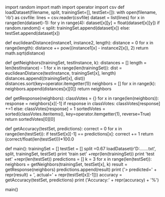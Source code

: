 import random
import math
import operator
import csv
def loadDataset(filename, split, trainingSet=[], testSet=[]):
    with open(filename, 'rb') as csvfile:
        lines = csv.reader(csvfile)
        dataset = list(lines)
        for x in range(len(dataset)-1):
            for y in range(4):
                dataset[x][y] = float(dataset[x][y])
            if random.random() < split:
                trainingSet.append(dataset[x])
            else:
                testSet.append(dataset[x])

def euclideanDistance(instance1, instance2, length):
    distance = 0
    for x in range(length):
        distance += pow((instance1[x] - instance2[x]), 2)
        return math.sqrt(distance)

def getNeighbors(trainingSet, testInstance, k):
    distances = []
    length = len(testInstance) - 1
    for x in range(len(trainingSet)):
        dist = euclideanDistance(testInstance, trainingSet[x], length)
        distances.append((trainingSet[x], dist))
        distances.sort(key=operator.itemgetter(1))
        neighbors = []
        for x in range(k):
            neighbors.append(distances[x][0])
        return neighbors

def getResponse(neighbors):
    classVotes = {}
    for x in range(len(neighbors)):
        response = neighbors[x][-1]
        if response in classVotes:
            classVotes[response] +=1
        else:
            classVotes[response] = 1
    sortedVotes = sorted(classVotes.iteritems(), key=operator.itemgetter(1), reverse=True)
    return sortedVotes[0][0]

def getAccuracy(testSet, predictions):
    correct = 0
    for x in range(len(testSet)):
        if testSet[x][-1] == predictions[x]:
            correct += 1
    return (correct/float(len(testSet)))*100.0

def main():
    trainingSet = []
    testSet = []
    split =0.67
    loadDataset(r'D:...\..\..txt', split, trainingSet, testSet)
    print 'train set' +repr(len(trainingSet))
    print 'test set' +repr(len(testSet))
    predictions = []
    k = 3
    for x in range(len(testSet)):
        neighbors = getNeighbors(trainingSet, testSet[x], k)
        result = getResponse(neighbors)
        predictions.append(result)
        print ('> predicted=' + repr(result) + ', actual=' + repr(testSet[x][-1]))
    accuracy = getAccuracy(testSet, predictions)
    print ('Accuracy:' + repr(accuracy) + '%')

main()



